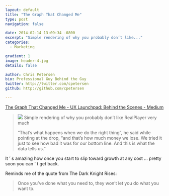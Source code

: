 ```yaml
---
layout: default
title: "The Graph That Changed Me"
type: post
navigation: false

date: 2014-02-14 13:09:34 -0800
excerpt: "Simple rendering of why you probably don’t like..."
categories:
  - Marketing

gradient: 1
image: header-4.jpg
details: false

author: Chris Petersen
bio: Professional Guy Behind the Guy
twitter: http://twitter.com/cpetersen
github: http://github.com/cpetersen

---
```


<script async src="https://static.medium.com/embed.js"></script><a class="m-story" data-collapsed="true" href="https://medium.com/launching-ux-launchpad/the-graph-that-changed-me-385ff833f9c8">The Graph That Changed Me - UX Launchpad: Behind the Scenes - Medium</a>



 >   ![](/attachments/e20978c0b6ae82059fea8a7e82fd75fc/image.png)  Simple rendering of why you probably don’t like RealPlayer very much 
 > 
 >  “That’s what happens when we do the right thing”, he said while pointing at the drop, “and that’s how much money we lose. We tried it just to see how bad it was for our bottom line. And this is what the data tells us.” 

 It ’ s amazing how once you start to slip toward growth at any cost …  pretty soon you can ’ t get back. 

 Reminds me of the quote from The Dark Knight Rises: 

 >  Once you’ve done what you need to, they won’t let you do what you want to. 

 >  
 > 
 > 
 
